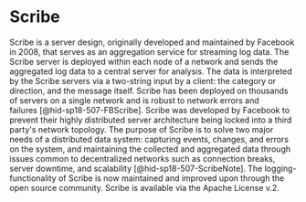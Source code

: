 Scribe
======

Scribe is a server design, originally developed and maintained by
Facebook in 2008, that serves as an aggregation service for streaming
log data. The Scribe server is deployed within each node of a network
and sends the aggregated log data to a central server for analysis. The
data is interpreted by the Scribe servers via a two-string input by a
client: the category or direction, and the message itself. Scribe has
been deployed on thousands of servers on a single network and is robust
to network errors and failures [@hid-sp18-507-FBScribe]. Scribe was
developed by Facebook to prevent their highly distributed server
architecture being locked into a third party's network topology. The
purpose of Scribe is to solve two major needs of a distributed data
system: capturing events, changes, and errors on the system, and
maintaining the collected and aggregated data through issues common to
decentralized networks such as connection breaks, server downtime, and
scalability [@hid-sp18-507-ScribeNote]. The logging-functionality of
Scribe is now maintained and improved upon through the open source
community. Scribe is available via the Apache License v.2.
